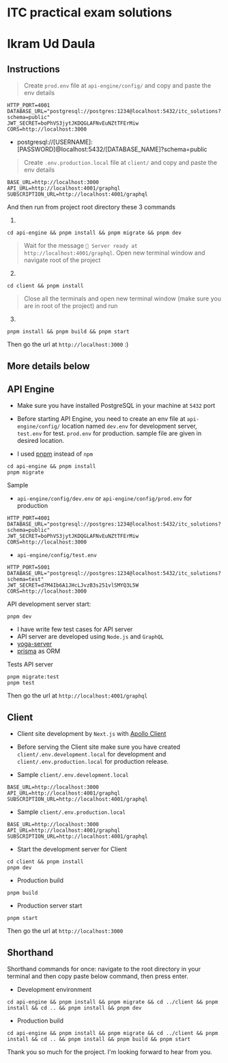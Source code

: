 # ITC practical exam solutions

# Ikram Ud Daula

## Instructions

> Create `prod.env` file at `api-engine/config/` and copy and paste the env details

```
HTTP_PORT=4001
DATABASE_URL="postgresql://postgres:1234@localhost:5432/itc_solutions?schema=public"
JWT_SECRET=boPhVS3jytJKDQGLAFNvEuNZtTFErMiw
CORS=http://localhost:3000
```

- postgresql://[USERNAME]:[PASSWORD]@localhost:5432/[DATABASE_NAME]?schema=public

> Create `.env.production.local` file at `client/` and copy and paste the env details

```
BASE_URL=http://localhost:3000
API_URL=http://localhost:4001/graphql
SUBSCRIPTION_URL=http://localhost:4001/graphql
```

And then run from project root directory these 3 commands

1.

```
cd api-engine && pnpm install && pnpm migrate && pnpm dev
```

> Wait for the message `🚀 Server ready at http://localhost:4001/graphql`. Open new terminal window and navigate root of the project

2.

```
cd client && pnpm install
```

> Close all the terminals and open new terminal window (make sure you are in root of the project) and run

3.

```
pnpm install && pnpm build && pnpm start
```

Then go the url at `http://localhost:3000` :)

## More details below

## API Engine

- Make sure you have installed PostgreSQL in your machine at `5432` port

- Before starting API Engine, you need to create an env file at `api-engine/config/` location named `dev.env` for development server, `test.env` for test. `prod.env` for production. sample file are given in desired location.

- I used [pnpm](https://pnpm.io/) instead of `npm`

```
cd api-engine && pnpm install
pnpm migrate
```

Sample

- `api-engine/config/dev.env` or `api-engine/config/prod.env` for production

```
HTTP_PORT=4001
DATABASE_URL="postgresql://postgres:1234@localhost:5432/itc_solutions?schema=public"
JWT_SECRET=boPhVS3jytJKDQGLAFNvEuNZtTFErMiw
CORS=http://localhost:3000
```

- `api-engine/config/test.env`

```
HTTP_PORT=5001
DATABASE_URL="postgresql://postgres:1234@localhost:5432/itc_solutions?schema=test"
JWT_SECRET=d7M4Ib6A1JHcLJvzB3s251vlSMYQ3L5W
CORS=http://localhost:3000
```

API development server start:

```
pnpm dev
```

- I have write few test cases for API server
- API server are developed using `Node.js` and `GraphQL`
- [yoga-server](https://the-guild.dev/graphql/yoga-server/docs)
- [prisma](https://www.prisma.io/docs/getting-started) as ORM

Tests API server

```
pnpm migrate:test
pnpm test
```

Then go the url at `http://localhost:4001/graphql`

## Client

- Client site development by `Next.js` with [Apollo Client](https://www.apollographql.com/docs/react)

- Before serving the Client site make sure you have created `client/.env.development.local` for development and `client/.env.production.local` for production release.

- Sample `client/.env.development.local`

```
BASE_URL=http://localhost:3000
API_URL=http://localhost:4001/graphql
SUBSCRIPTION_URL=http://localhost:4001/graphql
```

- Sample `client/.env.production.local`

```
BASE_URL=http://localhost:3000
API_URL=http://localhost:4001/graphql
SUBSCRIPTION_URL=http://localhost:4001/graphql
```

- Start the development server for Client

```
cd client && pnpm install
pnpm dev
```

- Production build

```
pnpm build
```

- Production server start

```
pnpm start
```

Then go the url at `http://localhost:3000`

## Shorthand

Shorthand commands for once: navigate to the root directory in your terminal and then copy paste below command, then press enter.

- Development environment

```
cd api-engine && pnpm install && pnpm migrate && cd ../client && pnpm install && cd .. && pnpm install && pnpm dev
```

- Production build

```
cd api-engine && pnpm install && pnpm migrate && cd ../client && pnpm install && cd .. && pnpm install && pnpm build && pnpm start
```

Thank you so much for the project. I'm looking forward to hear from you.
